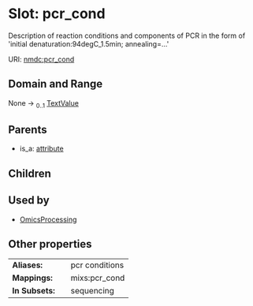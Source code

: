 
# Slot: pcr_cond


Description of reaction conditions and components of PCR in the form of  'initial denaturation:94degC_1.5min; annealing=...'

URI: [nmdc:pcr_cond](https://microbiomedata/meta/pcr_cond)


## Domain and Range

None &#8594;  <sub>0..1</sub> [TextValue](TextValue.md)

## Parents

 *  is_a: [attribute](attribute.md)

## Children


## Used by

 * [OmicsProcessing](OmicsProcessing.md)

## Other properties

|  |  |  |
| --- | --- | --- |
| **Aliases:** | | pcr conditions |
| **Mappings:** | | mixs:pcr_cond |
| **In Subsets:** | | sequencing |

